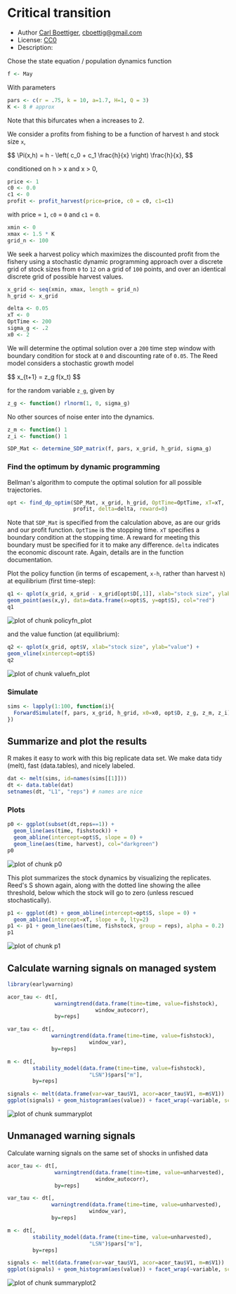 




# Critical transition 

 * Author [Carl Boettiger](http://carlboettiger.info), <cboettig@gmail.com>
 * License: [CC0](http://creativecommons.org/publicdomain/zero/1.0/)
 * Description:   





Chose the state equation / population dynamics function



```r
f <- May
```




With parameters 



```r
pars <- c(r = .75, k = 10, a=1.7, H=1, Q = 3)
K <- 8 # approx
```




Note that this bifurcates when a increases to 2.  


We consider a profits from fishing to be a function of harvest `h` and stock size `x`,  

<div> $$ \Pi(x,h) = h - \left( c_0  + c_1 \frac{h}{x} \right) \frac{h}{x}, $$ </div> 

conditioned on h > x and x > 0,



```r
price <- 1
c0 <- 0.0
c1 <- 0
profit <- profit_harvest(price=price, c0 = c0, c1=c1) 
```




with price = `1`, `c0` = `0` and `c1` = `0`. 




```r
xmin <- 0
xmax <- 1.5 * K
grid_n <- 100
```




We seek a harvest policy which maximizes the discounted profit from the fishery using a stochastic dynamic programming approach over a discrete grid of stock sizes from `0` to `12` on a grid of `100` points, and over an identical discrete grid of possible harvest values.  




```r
x_grid <- seq(xmin, xmax, length = grid_n)  
h_grid <- x_grid  
```







```r
delta <- 0.05
xT <- 0
OptTime <- 200
sigma_g <- .2
x0 <- 2
```




We will determine the optimal solution over a `200` time step window with boundary condition for stock at `0` and discounting rate of `0.05`.  The Reed model considers a stochastic growth model 

<div> $$ x_{t+1} = z_g f(x_t) $$ </div> 

for the random variable `z_g`, given by 



```r
z_g <- function() rlnorm(1, 0, sigma_g)
```




No other sources of noise enter into the dynamics.  



```r
z_m <- function() 1
z_i <- function() 1
```








```r
SDP_Mat <- determine_SDP_matrix(f, pars, x_grid, h_grid, sigma_g)
```





### Find the optimum by dynamic programming

Bellman's algorithm to compute the optimal solution for all possible trajectories.



```r
opt <- find_dp_optim(SDP_Mat, x_grid, h_grid, OptTime=OptTime, xT=xT, 
                     profit, delta=delta, reward=0)
```




Note that `SDP_Mat` is specified from the calculation above, as are our grids and our profit function. `OptTime` is the stopping time.  `xT` specifies a boundary condition at the stopping time. A reward for meeting this boundary must be specified for it to make any difference.  `delta` indicates the economic discount rate. Again, details are in the function documentation.   


Plot the policy function (in terms of escapement, `x-h`, rather than harvest `h`) at equilibrium (first time-step):



```r
q1 <- qplot(x_grid, x_grid - x_grid[opt$D[,1]], xlab="stock size", ylab="escapement") + 
geom_point(aes(x,y), data=data.frame(x=opt$S, y=opt$S), col="red")
q1
```

![plot of chunk policyfn_plot](http://farm8.staticflickr.com/7259/7663893314_2a94a34776_o.png) 


and the value function (at equilibrium):



```r
q2 <- qplot(x_grid, opt$V, xlab="stock size", ylab="value") + 
geom_vline(xintercept=opt$S)
q2
```

![plot of chunk valuefn_plot](http://farm9.staticflickr.com/8423/7663893784_6556e8a9e9_o.png) 


### Simulate 



```r
sims <- lapply(1:100, function(i){
  ForwardSimulate(f, pars, x_grid, h_grid, x0=x0, opt$D, z_g, z_m, z_i)
})
```





## Summarize and plot the results                                                   

R makes it easy to work with this big replicate data set.  We make data tidy (melt), fast (data.tables), and nicely labeled.



```r
dat <- melt(sims, id=names(sims[[1]]))  
dt <- data.table(dat)
setnames(dt, "L1", "reps") # names are nice
```




### Plots 



```r
p0 <- ggplot(subset(dt,reps==1)) +
  geom_line(aes(time, fishstock)) +
  geom_abline(intercept=opt$S, slope = 0) +
  geom_line(aes(time, harvest), col="darkgreen") 
p0
```

![plot of chunk p0](http://farm8.staticflickr.com/7122/7663894716_ae900b7252_o.png) 



This plot summarizes the stock dynamics by visualizing the replicates. Reed's S shown again, along with the dotted line showing the allee threshold, below which the stock will go to zero (unless rescued stochastically). 



```r
p1 <- ggplot(dt) + geom_abline(intercept=opt$S, slope = 0) + 
  geom_abline(intercept=xT, slope = 0, lty=2) 
p1 <- p1 + geom_line(aes(time, fishstock, group = reps), alpha = 0.2)
p1
```

![plot of chunk p1](http://farm9.staticflickr.com/8016/7663895200_0f45acb508_o.png) 




## Calculate warning signals on managed system 



```r
library(earlywarning)
```






```r
acor_tau <- dt[, 
               warningtrend(data.frame(time=time, value=fishstock),
                            window_autocorr),
               by=reps]

var_tau <- dt[, 
              warningtrend(data.frame(time=time, value=fishstock),
                          window_var),
              by=reps]
```






```r
m <- dt[, 
        stability_model(data.frame(time=time, value=fishstock),
                          "LSN")$pars["m"],
        by=reps]
```






```r
signals <- melt(data.frame(var=var_tau$V1, acor=acor_tau$V1, m=m$V1))
ggplot(signals) + geom_histogram(aes(value)) + facet_wrap(~variable, scales="free")
```

![plot of chunk summaryplot](http://farm8.staticflickr.com/7267/7665248434_2bd8e43978_o.png) 



## Unmanaged warning signals
Calculate warning signals on the same set of shocks in unfished data 



```r
acor_tau <- dt[, 
               warningtrend(data.frame(time=time, value=unharvested),
                            window_autocorr),
               by=reps]

var_tau <- dt[, 
              warningtrend(data.frame(time=time, value=unharvested),
                          window_var),
              by=reps]
```






```r
m <- dt[, 
        stability_model(data.frame(time=time, value=unharvested),
                          "LSN")$pars["m"],
        by=reps]
```






```r
signals <- melt(data.frame(var=var_tau$V1, acor=acor_tau$V1, m=m$V1))
ggplot(signals) + geom_histogram(aes(value)) + facet_wrap(~variable, scales="free")
```

![plot of chunk summaryplot2](http://farm9.staticflickr.com/8007/7665945074_642656676e_o.png) 



